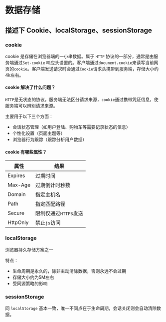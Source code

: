 # 数据存储

## 描述下 Cookie、localStorage、sessionStorage

### cookie
cookie 是存储在浏览器端的一小串数据。属于 `HTTP` 协议的一部分，通常是由服务端通过`Set-cookie` 响应头设置的。客户端通过`document.cookie`来读写当前网页的`cookie`。客户端发送请求时会通过`Cookie`请求头携带到服务端，存储大小约4k左右。

#### cookie 解决了什么问题？
`HTTP`是无状态的协议，服务端无法区分请求来源，`cookie`通过携带凭证信息，使服务端可以辨别请求来源。

主要用于以下三个方面：
  - 会话状态管理（如用户登陆、购物车等需要记录状态的信息）
  - 个性化设置（页面主题等）
  - 浏览器行为跟踪（跟踪分析用户数据）

#### cookie 有哪些属性？
| 属性     | 结果                  |
| -------- | --------------------- |
| Expires  | 过期时间              |
| Max-Age  | 过期倒计时秒数        |
| Domain   | 指定主机名            |
| Path     | 指定匹配路径          |
| Secure   | 限制仅通过`HTTPS`发送 |
| HttpOnly | 禁止`js`访问          |

### localStorage
浏览器持久存储方案之一

特点：
  - 生命周期是永久的，除非主动清除数据，否则永远不会过期
  - 存储大小约为5M左右
  - 受同源策略的影响

### sessionStorage
同 `localStorage` 基本一致，唯一不同点在于生命周期，会话关闭则会自动清除数据。